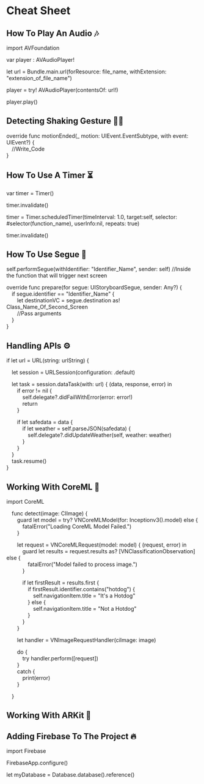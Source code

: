 # Cheat Sheet

## How To Play An Audio  🎶

import AVFoundation

var player : AVAudioPlayer!

let url = Bundle.main.url(forResource: file_name, withExtension: "extension_of_file_name")

player = try! AVAudioPlayer(contentsOf: url!)

player.play()

## Detecting Shaking Gesture 👋🏻

override func motionEnded(_ motion: UIEvent.EventSubtype, with event: UIEvent?) { <br />
&emsp;//Write_Code <br />
}

## How To Use A Timer  ⏳

var timer = Timer()

timer.invalidate()

timer = Timer.scheduledTimer(timeInterval: 1.0, target:self, selector: #selector(function_name), userInfo:nil, repeats: true)

timer.invalidate()

## How To Use Segue 🔗

self.performSegue(withIdentifier: "Identifier_Name", sender: self) //Inside the function that will trigger next screen

override func prepare(for segue: UIStoryboardSegue, sender: Any?) {<br />
&emsp;if segue.identifier == "Identifier_Name" {<br />
&emsp;&emsp;let destinationVC = segue.destination as! Class_Name_Of_Second_Screen<br />
&emsp;&emsp;//Pass arguments<br />
&emsp;}<br />
}

## Handling APIs ⚙️

if let url = URL(string: urlString) {<br />
            
&emsp;let session = URLSession(configuration: .default)<br />
            
&emsp;let task = session.dataTask(with: url) { (data, response, error) in<br />
&emsp;&emsp;if error != nil {<br />
&emsp;&emsp;&emsp;self.delegate?.didFailWithError(error: error!)<br />
&emsp;&emsp;&emsp;return<br />
&emsp;&emsp;}
                
&emsp;&emsp;if let safedata = data {<br />
&emsp;&emsp;&emsp;if let weather = self.parseJSON(safedata) {<br />
&emsp;&emsp;&emsp;&emsp;self.delegate?.didUpdateWeather(self, weather: weather)<br />
&emsp;&emsp;&emsp;}<br />
&emsp;&emsp;}<br />
&emsp;}<br />
&emsp;task.resume()<br />
}

## Working With CoreML 🤖

import CoreML<br />

&emsp;func detect(image: CIImage) {<br />
&emsp;&emsp;guard let model = try? VNCoreMLModel(for: Inceptionv3().model) else {<br />
&emsp;&emsp;&emsp;fatalError("Loading CoreML Model Failed.")<br />
&emsp;&emsp;}<br />
        
&emsp;&emsp;let request = VNCoreMLRequest(model: model) { (request, error) in<br />
&emsp;&emsp;&emsp;guard let results = request.results as? [VNClassificationObservation] else {<br />
&emsp;&emsp;&emsp;&emsp;fatalError("Model failed to process image.")<br />
&emsp;&emsp;&emsp;}<br />
            
&emsp;&emsp;&emsp;if let firstResult = results.first {<br />
&emsp;&emsp;&emsp;&emsp;if firstResult.identifier.contains("hotdog") {<br />
&emsp;&emsp;&emsp;&emsp;&emsp;self.navigationItem.title = "It's a Hotdog"<br />
&emsp;&emsp;&emsp;&emsp;} else {<br />
&emsp;&emsp;&emsp;&emsp;&emsp;self.navigationItem.title = "Not a Hotdog"<br />
&emsp;&emsp;&emsp;&emsp;}<br />
&emsp;&emsp;&emsp;}<br />
&emsp;&emsp;}<br />
        
&emsp;&emsp;let handler = VNImageRequestHandler(ciImage: image)<br />
        
&emsp;&emsp;do {<br />
&emsp;&emsp;&emsp;try handler.perform([request])<br />
&emsp;&emsp;}<br />
&emsp;&emsp;catch {<br />
&emsp;&emsp;&emsp;print(error)<br />
&emsp;&emsp;}<br />
        
&emsp;}

## Working With ARKit 📱

## Adding Firebase To The Project 🔥

import Firebase

FirebaseApp.configure()

let myDatabase = Database.database().reference()
